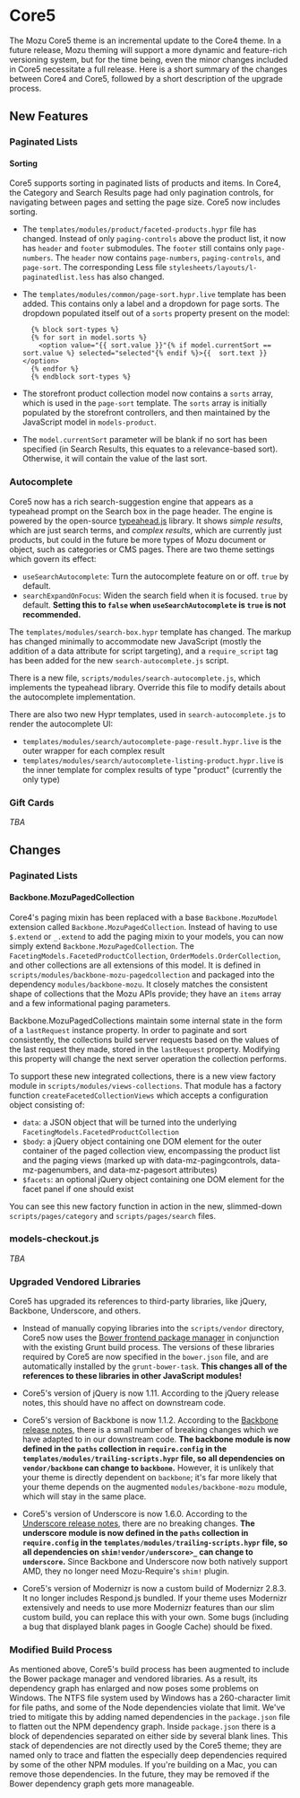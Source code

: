 # Core5

The Mozu Core5 theme is an incremental update to the Core4 theme. In a future release, Mozu theming will support a more dynamic and feature-rich versioning system, but for the time being, even the minor changes included in Core5 necessitate a full release. Here is a short summary of the changes between Core4 and Core5, followed by a short description of the upgrade process.

## New Features

### Paginated Lists

#### Sorting

Core5 supports sorting in paginated lists of products and items. In Core4, the Category and Search Results page had only pagination controls, for navigating between pages and setting the page size. Core5 now includes sorting.

* The `templates/modules/product/faceted-products.hypr` file has changed. Instead of only `paging-controls` above the product list, it now has `header` and `footer` submodules. The `footer` still contains only `page-numbers`. The `header` now contains `page-numbers`, `paging-controls`, and `page-sort`. The corresponding Less file `stylesheets/layouts/l-paginatedlist.less` has also changed.

* The `templates/modules/common/page-sort.hypr.live` template has been added. This contains only a label and a dropdown for page sorts. The dropdown populated itself out of a `sorts` property present on the model:
      
        {% block sort-types %}
        {% for sort in model.sorts %}
          <option value="{{ sort.value }}"{% if model.currentSort == sort.value %} selected="selected"{% endif %}>{{  sort.text }}</option>
        {% endfor %}
        {% endblock sort-types %}

* The storefront product collection model now contains a `sorts` array, which is used in the `page-sort` template. The `sorts` array is initially populated by the storefront controllers, and then maintained by the JavaScript model in `models-product`.
  
* The `model.currentSort` parameter will be blank if no sort has been specified (in Search Results, this equates to a relevance-based sort). Otherwise, it will contain the value of the last sort. 

### Autocomplete

Core5 now has a rich search-suggestion engine that appears as a typeahead prompt on the Search box in the page header. The engine is powered by the open-source [typeahead.js](http://twitter.github.io/typeahead.js/) library. It shows *simple results*, which are just search terms, and *complex results*, which are currently just products, but could in the future be more types of Mozu document or object, such as categories or CMS pages. There are two theme settings which govern its effect:

* `useSearchAutocomplete`: Turn the autocomplete feature on or off. `true` by default.
* `searchExpandOnFocus`: Widen the search field when it is focused. `true` by default. **Setting this to `false` when `useSearchAutocomplete` is `true` is not recommended.**

The `templates/modules/search-box.hypr` template has changed. The markup has changed minimally to accommodate new JavaScript (mostly the addition of a data attribute for script targeting), and a `require_script` tag has been added for the new `search-autocomplete.js` script.

There is a new file, `scripts/modules/search-autocomplete.js`, which implements the typeahead library. Override this file to modify details about the autocomplete implementation.

There are also two new Hypr templates, used in `search-autocomplete.js` to render the autocomplete UI: 

*  `templates/modules/search/autocomplete-page-result.hypr.live` is the outer wrapper for each complex result
*  `templates/modules/search/autocomplete-listing-product.hypr.live` is the inner template for complex results of type "product" (currently the only type)

### Gift Cards

*TBA*

## Changes

### Paginated Lists

#### Backbone.MozuPagedCollection

Core4's paging mixin has been replaced with a base `Backbone.MozuModel` extension called `Backbone.MozuPagedCollection`. Instead of having to use `$.extend` or `_.extend` to add the paging mixin to your models, you can now simply extend `Backbone.MozuPagedCollection`. The `FacetingModels.FacetedProductCollection`, `OrderModels.OrderCollection`, and other collections are all extensions of this model. It is defined in `scripts/modules/backbone-mozu-pagedcollection` and packaged into the dependency `modules/backbone-mozu`. It closely matches the consistent shape of collections that the Mozu APIs provide; they have an `items` array and a few informational paging parameters. 

Backbone.MozuPagedCollections maintain some internal state in the form of a `lastRequest` instance property. In order to paginate and sort consistently, the collections build server requests based on the values of the last request they made, stored in the `lastRequest` property. Modifying this property will change the next server operation the collection performs.

To support these new integrated collections, there is a new view factory module in `scripts/modules/views-collections`. That module has a factory function `createFacetedCollectionViews` which accepts a configuration object consisting of:

* `data`: a JSON object that will be turned into the underlying `FacetingModels.FacetedProductCollection`
* `$body`: a jQuery object containing one DOM element for the outer container of the paged collection view, encompassing the product list and the paging views (marked up with data-mz-pagingcontrols, data-mz-pagenumbers, and data-mz-pagesort attributes)
* `$facets`: an optional jQuery object containing one DOM element for the facet panel if one should exist

You can see this new factory function in action in the new, slimmed-down `scripts/pages/category` and `scripts/pages/search` files.

### models-checkout.js

*TBA*

### Upgraded Vendored Libraries

Core5 has upgraded its references to third-party libraries, like jQuery, Backbone, Underscore, and others.

* Instead of manually copying libraries into the `scripts/vendor` directory, Core5 now uses the [Bower frontend package manager](http://bower.io) in conjunction with the existing Grunt build process. The versions of these libraries required by Core5 are now specified in the `bower.json` file, and are automatically installed by the `grunt-bower-task`. **This changes all of the references to these libraries in other JavaScript modules!**

* Core5's version of jQuery is now 1.11. According to the jQuery release notes, this should have no affect on downstream code.

* Core5's version of Backbone is now 1.1.2. According to the [Backbone release notes](http://backbonejs.org/#upgrading), there is a small number of breaking changes which we have adapted to in our downstream code. **The backbone module is now defined in the `paths` collection in `require.config` in the `templates/modules/trailing-scripts.hypr` file, so all dependencies on `vendor/backbone` can change to `backbone`.** However, it is unlikely that your theme is directly dependent on `backbone`; it's far more likely that your theme depends on the augmented `modules/backbone-mozu` module, which will stay in the same place.

* Core5's version of Underscore is now 1.6.0. According to the [Underscore release notes](http://underscorejs.org/#changelog), there are no breaking changes. **The underscore module is now defined in the `paths` collection in `require.config` in the `templates/modules/trailing-scripts.hypr` file, so all dependencies on `shim!vendor/underscore>_` can change to `underscore`.** Since Backbone and Underscore now both natively support AMD, they no longer need Mozu-Require's `shim!` plugin.

* Core5's version of Modernizr is now a custom build of Modernizr 2.8.3. It no longer includes Respond.js bundled. If your theme uses Modernizr extensively and needs to use more Modernizr features than our slim custom build, you can replace this with your own. Some bugs (including a bug that displayed blank pages in Google Cache) should be fixed.

### Modified Build Process

As mentioned above, Core5's build process has been augmented to include the Bower package manager and vendored libraries. As a result, its dependency graph has enlarged and now poses some problems on Windows. The NTFS file system used by Windows has a 260-character limit for file paths, and some of the Node dependencies violate that limit. We've tried to mitigate this by adding named dependencies in the `package.json` file to flatten out the NPM dependency graph. Inside `package.json` there is a block of dependencies separated on either side by several blank lines. This stack of dependencies are not directly used by the Core5 theme; they are named only to trace and flatten the especially deep dependencies required by some of the other NPM modules. If you're building on a Mac, you can remove those dependencies. In the future, they may be removed if the Bower dependency graph gets more manageable.